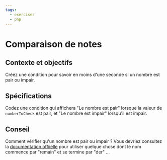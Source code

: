 ```yaml
---
tags:
  - exercises
  - php
---
```


# Comparaison de notes

## Contexte et objectifs

Créez une condition pour savoir en moins d'une seconde si un nombre est pair ou impair.

## Spécifications

Codez une condition qui affichera "Le nombre est pair" lorsque la valeur de `numberToCheck` est pair, et "Le nombre est impair" lorsqu'il est impair.

## Conseil

Comment vérifier qu'un nombre est pair ou impair ? Vous devriez consultez la [documentation offiielle](https://www.php.net/manual/fr/) pour utiliser quelque chose dont le nom commence par "remain" et se termine par "der" ...
